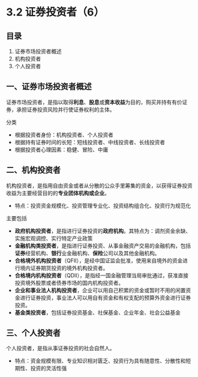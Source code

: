 # 3.2 证券投资者（6）



## 目录

1. 证券市场投资者概述
1. 机构投资者
1. 个人投资者



## 一、证券市场投资者概述

证券市场投资者，是指以取得**利息**、**股息**或**资本收益**为目的，购买并持有有价证券，承担证券投资风险并行使证券权利的主体。

分类

* 根据投资者身份：机构投资者、个人投资者
* 根据持有证券时间的长短：短线投资者、中线投资者、长线投资者
* 根据投资者心理因素：稳健、冒险、中庸

## 二、机构投资者

机构投资者，是指用自由资金或者从分散的公众手里筹集的资金，以获得证券投资收益为主要经营目的的**专业团体机构或企业**。

* 特点：投资资金规模化、投资管理专业化、投资结构组合化、投资行为规范化

主要包括

* **政府机构投资者**，是指进行证券投资的**政府机构**。其特点为：调剂资金余缺、实施宏观调控、实行特定产业政策
* **金融机构类投资者**，是指进行证券投资、从事金融资产交易的金融机构，包括**证券**经营机构、**银行**业金融机构、**保险**公司以及其他金融机构。
* **合格境外机构投资者**（QFII），是经中国证监会批准，使用来自境外的资金进行境内证券期货投资的境外机构投资者。
* **合格境内机构投资者**（QDII），是指经一国金融管理当局审批通过，获准直接投资境外股票或者债券市场的国内机构投资者。
* **企业和事业法人机构投资者**，企业可以用自己积累的资金或暂时不用的闲置资金进行证券投资，事业法人可以用自有资金和有权支配的预算外资金进行证券投资。
* **基金类投资者**，包括证券投资基金、社保基金、企业年金、社会公益基金



## 三、个人投资者

个人投资者，是指从事证券投资的社会自然人。

* 特点：资金规模有限、专业知识相对匮乏、投资行为具有随意性、分散性和短期性、投资的灵活性强
